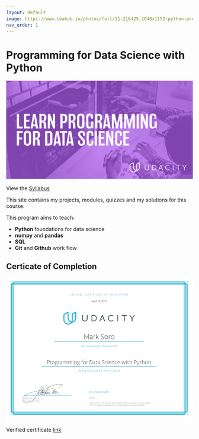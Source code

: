```yaml
---
layout: default
image: https://www.teahub.io/photos/full/21-216425_2048x1152-python-programming-python-az-python-for.jpg
nav_order: 1
---
```


# Programming for Data Science with Python

![image](/assets/images/header_image.jpg)

View the [Syllabus](/assets/files/syllabus.pdf)

This site contains my projects, modules, quizzes and my solutions for this course.

This program aims to teach: 

* **Python** foundations for data science 
* **numpy** and **pandas**
* **SQL**
* **Git** and **Github** work flow

## Certicate of Completion

![image](/assets/images/cert.JPG)

Verified certificate [link](https://confirm.udacity.com/LLRMCMKH)

